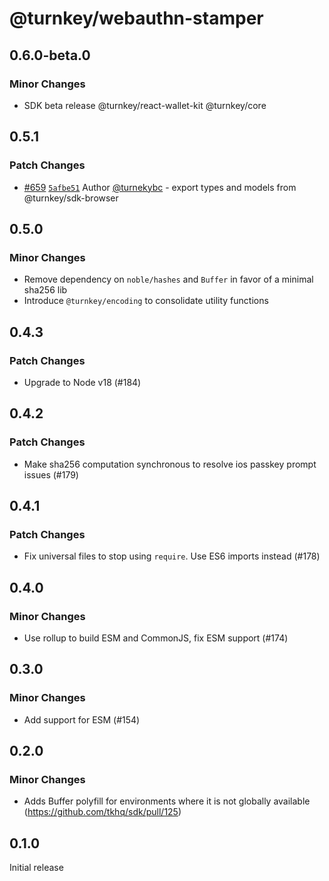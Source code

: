 # @turnkey/webauthn-stamper

## 0.6.0-beta.0

### Minor Changes

- SDK beta release @turnkey/react-wallet-kit @turnkey/core

## 0.5.1

### Patch Changes

- [#659](https://github.com/tkhq/sdk/pull/659) [`5afbe51`](https://github.com/tkhq/sdk/commit/5afbe51949bdd1997fad083a4c1e4272ff7409dc) Author [@turnekybc](https://github.com/turnekybc) - export types and models from @turnkey/sdk-browser

## 0.5.0

### Minor Changes

- Remove dependency on `noble/hashes` and `Buffer` in favor of a minimal sha256 lib
- Introduce `@turnkey/encoding` to consolidate utility functions

## 0.4.3

### Patch Changes

- Upgrade to Node v18 (#184)

## 0.4.2

### Patch Changes

- Make sha256 computation synchronous to resolve ios passkey prompt issues (#179)

## 0.4.1

### Patch Changes

- Fix universal files to stop using `require`. Use ES6 imports instead (#178)

## 0.4.0

### Minor Changes

- Use rollup to build ESM and CommonJS, fix ESM support (#174)

## 0.3.0

### Minor Changes

- Add support for ESM (#154)

## 0.2.0

### Minor Changes

- Adds Buffer polyfill for environments where it is not globally available (https://github.com/tkhq/sdk/pull/125)

## 0.1.0

Initial release
